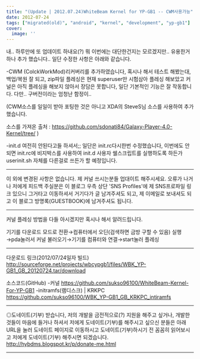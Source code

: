 ```yaml
---
title: "(Update | 2012.07.24)WhiteBeam Kernel for YP-GB1 -- CWM사용가능"
date: 2012-07-24
tags: ["migrated(old)", "android", "kernel", "development", "yp-gb1"]
cover:
  image: ''
---
```


 내.. 하루만에 또 업데이트 하내요(?)
뭐 이번에는 대단한건지는 모르겠지만.. 유용한거 하나 추가 했습니다..
일단 수정한 사항은 아래와 같습니다.

-CWM (ColckWorkMod)리커버리를 추가하였습니다, 혹시나 해서 테스트 해봤는대,
백업/복원 잘 되고, zip파일 플레싱은 현재 superuser만 시험삼아 플레싱 해보았고 커널은 
아직 플레싱을 해보지 않아서 장담은 못합니다, 일단 기본적인 기능은 잘 작동합니다.
다만.. 구버전이라는 엄청난 함정이..

(CWM소스를 일일이 받아 포팅한 것은 아니고 XDA의 SteveS님 소스를 사용하여 추가했습니다.

소스를 가져온 출처 : https://github.com/sdonati84/Galaxy-Player-4.0-Kernel/tree/ )

-init.d 여전히 안된다고들 하셔서;; 일단은 init.rc다시한번 수정했습니다, 이번에도 안되면
init.rc에 비지박스를 사용하여 init.d 사용자 쉘스크립트를 실행하도록 하든가 userinit.sh 자체를 다른걸로 쓰든가 할 예정입니다.


-------------------------------------------------

이 외에 변경된 사항은 없습니다.
제 커널 쓰시는분들 업대이트 해주시세요.
오류가 나거나 저에게 피드백 주실분은 이 블로그 우측 상단
'SNS Profiles'에 제 SNS프로파일 링크 있으니 그거타고 이동하셔서 거기다가
글 남겨주셔도 되고, 제 이메일로 보내셔도 되고 이 블로그 방명록(GUESTBOOK)에
남겨주셔도 됩니다.

-------------------------------------------------

커널 플레싱 방법을 다들 아시겠지만 혹시나 해서 알려드립니다.

기기를 다운로드 모드로 전환→컴퓨터에서 오딘(검색하면 금방 구할 수 있음) 
실행→pda눌러서 커널 불러오기→기기를 컴퓨터와 연결→start눌러 플레싱

-------------------------------------------------


다운로드 링크(2012/07/24일자 빌드)
http://sourceforge.net/projects/wbcypgb1/files/WBK_YP-GB1_GB_20120724.tar/download


소스코드(GitHub)
-커널
https://github.com/sukso96100/WhiteBeam-Kernel-For-YP-GB1
-initramfs(램디스크) | KRKPC
https://github.com/sukso96100/WBK_YP-GB1_GB_KRKPC_intiramfs 


-------------------------------------------------

◎도네이트(기부) 받습니다, 저의 개발을 금전적으로(?) 지원을 해주고 싶거나,
개발한것들이 마음에 들거나 하셔서 저에게 도네이트(기부)를 해주시고 싶으신 분들은 아래
URL을 눌러 도네이트 페이지로 이동하시고 도네이트(기부)하시기 전 꼼꼼히 읽어보시고 
저에게 도네이트(기부) 해주시면 되겠습니다.
http://hybdms.blogspot.kr/p/donate-me.html

------------------------------------------------- 